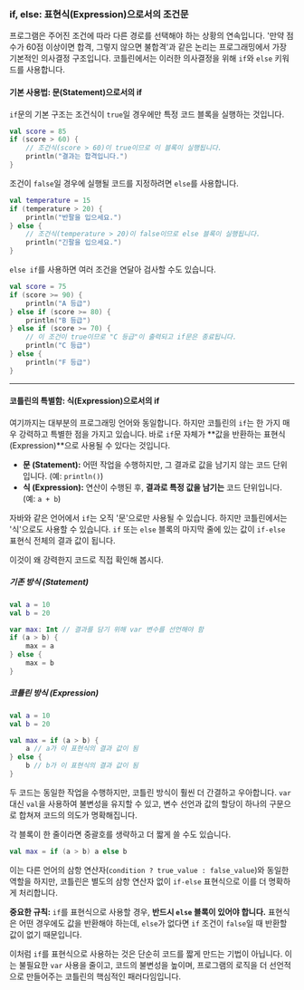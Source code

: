 ### if, else: 표현식(Expression)으로서의 조건문

프로그램은 주어진 조건에 따라 다른 경로를 선택해야 하는 상황의 연속입니다. '만약 점수가 60점 이상이면 합격, 그렇지 않으면 불합격'과 같은 논리는 프로그래밍에서 가장 기본적인 의사결정 구조입니다. 코틀린에서는 이러한 의사결정을 위해 `if`와 `else` 키워드를 사용합니다.

#### 기본 사용법: 문(Statement)으로서의 if

`if`문의 기본 구조는 조건식이 `true`일 경우에만 특정 코드 블록을 실행하는 것입니다.

```kotlin
val score = 85
if (score > 60) {
    // 조건식(score > 60)이 true이므로 이 블록이 실행됩니다.
    println("결과는 합격입니다.") 
}
```

조건이 `false`일 경우에 실행될 코드를 지정하려면 `else`를 사용합니다.

```kotlin
val temperature = 15
if (temperature > 20) {
    println("반팔을 입으세요.")
} else {
    // 조건식(temperature > 20)이 false이므로 else 블록이 실행됩니다.
    println("긴팔을 입으세요.")
}
```

`else if`를 사용하면 여러 조건을 연달아 검사할 수도 있습니다.

```kotlin
val score = 75
if (score >= 90) {
    println("A 등급")
} else if (score >= 80) {
    println("B 등급")
} else if (score >= 70) {
    // 이 조건이 true이므로 "C 등급"이 출력되고 if문은 종료됩니다.
    println("C 등급") 
} else {
    println("F 등급")
}
```

-----

#### 코틀린의 특별함: 식(Expression)으로서의 if

여기까지는 대부분의 프로그래밍 언어와 동일합니다. 하지만 코틀린의 `if`는 한 가지 매우 강력하고 특별한 점을 가지고 있습니다. 바로 `if`문 자체가 \*\*값을 반환하는 표현식(Expression)\*\*으로 사용될 수 있다는 것입니다.

  * **문 (Statement):** 어떤 작업을 수행하지만, 그 결과로 값을 남기지 않는 코드 단위입니다. (예: `println()`)
  * **식 (Expression):** 연산이 수행된 후, **결과로 특정 값을 남기는** 코드 단위입니다. (예: `a + b`)

자바와 같은 언어에서 `if`는 오직 '문'으로만 사용될 수 있습니다. 하지만 코틀린에서는 '식'으로도 사용할 수 있습니다. `if` 또는 `else` 블록의 마지막 줄에 있는 값이 `if-else` 표현식 전체의 결과 값이 됩니다.

이것이 왜 강력한지 코드로 직접 확인해 봅시다.

##### 기존 방식 (Statement)

```kotlin
val a = 10
val b = 20

var max: Int // 결과를 담기 위해 var 변수를 선언해야 함
if (a > b) {
    max = a
} else {
    max = b
}
```

##### 코틀린 방식 (Expression)

```kotlin
val a = 10
val b = 20

val max = if (a > b) {
    a // a가 이 표현식의 결과 값이 됨
} else {
    b // b가 이 표현식의 결과 값이 됨
}
```

두 코드는 동일한 작업을 수행하지만, 코틀린 방식이 훨씬 더 간결하고 우아합니다. `var` 대신 `val`을 사용하여 불변성을 유지할 수 있고, 변수 선언과 값의 할당이 하나의 구문으로 합쳐져 코드의 의도가 명확해집니다.

각 블록이 한 줄이라면 중괄호를 생략하고 더 짧게 쓸 수도 있습니다.

```kotlin
val max = if (a > b) a else b
```

이는 다른 언어의 삼항 연산자(`condition ? true_value : false_value`)와 동일한 역할을 하지만, 코틀린은 별도의 삼항 연산자 없이 `if-else` 표현식으로 이를 더 명확하게 처리합니다.

**중요한 규칙:** `if`를 표현식으로 사용할 경우, **반드시 `else` 블록이 있어야 합니다.** 표현식은 어떤 경우에도 값을 반환해야 하는데, `else`가 없다면 `if` 조건이 `false`일 때 반환할 값이 없기 때문입니다.

이처럼 `if`를 표현식으로 사용하는 것은 단순히 코드를 짧게 만드는 기법이 아닙니다. 이는 불필요한 `var` 사용을 줄이고, 코드의 불변성을 높이며, 프로그램의 로직을 더 선언적으로 만들어주는 코틀린의 핵심적인 패러다임입니다.